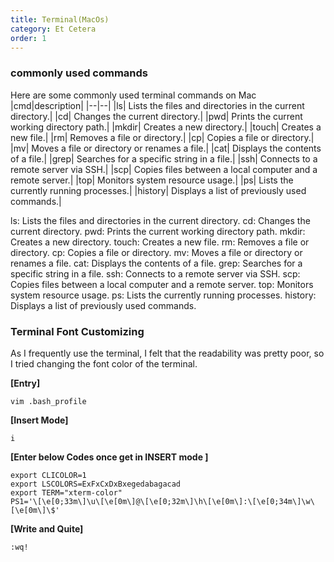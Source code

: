 ```yaml
---
title: Terminal(MacOs)
category: Et Cetera
order: 1
---
```

### commonly used commands

Here are some commonly used terminal commands on Mac
|cmd|description|
|--|--|
|ls| Lists the files and directories in the current directory.|
|cd| Changes the current directory.|
|pwd| Prints the current working directory path.|
|mkdir| Creates a new directory.|
|touch| Creates a new file.|
|rm| Removes a file or directory.|
|cp| Copies a file or directory.|
|mv| Moves a file or directory or renames a file.|
|cat| Displays the contents of a file.|
|grep| Searches for a specific string in a file.|
|ssh| Connects to a remote server via SSH.|
|scp| Copies files between a local computer and a remote server.|
|top| Monitors system resource usage.|
|ps| Lists the currently running processes.|
|history| Displays a list of previously used commands.|

ls: Lists the files and directories in the current directory.
cd: Changes the current directory.
pwd: Prints the current working directory path.
mkdir: Creates a new directory.
touch: Creates a new file.
rm: Removes a file or directory.
cp: Copies a file or directory.
mv: Moves a file or directory or renames a file.
cat: Displays the contents of a file.
grep: Searches for a specific string in a file.
ssh: Connects to a remote server via SSH.
scp: Copies files between a local computer and a remote server.
top: Monitors system resource usage.
ps: Lists the currently running processes.
history: Displays a list of previously used commands.


### Terminal Font Customizing 

As I frequently use the terminal, I felt that the readability was pretty poor, so I tried changing the font color of the terminal.

**[Entry]**
~~~
vim .bash_profile
~~~
**[Insert Mode]**
~~~
i
~~~
**[Enter below Codes once get in INSERT mode ]**
~~~
export CLICOLOR=1
export LSCOLORS=ExFxCxDxBxegedabagacad
export TERM="xterm-color"
PS1='\[\e[0;33m\]\u\[\e[0m\]@\[\e[0;32m\]\h\[\e[0m\]:\[\e[0;34m\]\w\[\e[0m\]\$'
~~~
**[Write and Quite]**
~~~
:wq!
~~~

